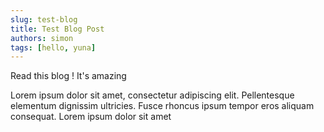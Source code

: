 ```yaml
---
slug: test-blog
title: Test Blog Post
authors: simon
tags: [hello, yuna]
---
```


Read this blog ! It's amazing

<!-- truncate -->

Lorem ipsum dolor sit amet, consectetur adipiscing elit. Pellentesque elementum dignissim ultricies. Fusce rhoncus ipsum tempor eros aliquam consequat. Lorem ipsum dolor sit amet
